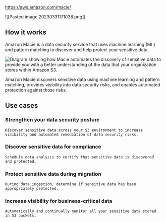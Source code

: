https://aws.amazon.com/macie/

![[Pasted image 20230331171038.png]]

## How it works

Amazon Macie is a data security service that uses machine learning (ML) and pattern matching to discover and help protect your sensitive data.

![Diagram showing how Macie automates the discovery of sensitive data to provide you with a better understanding of the data that your organization stores within Amazon S3.](https://d1.awsstatic.com/reInvent/reinvent-2022/macie/Product-Page-Diagram_Amazon-Macie.a51550cca0a731ba2e4a26e8463ed5f5a81202e3.png)


Amazon Macie discovers sensitive data using machine learning and pattern matching, provides visibility into data security risks, and enables automated protection against those risks.

## Use cases

### Strengthen your data security posture

	Discover sensitive data across your S3 environment to increase visibility and automated remediation of data security risks.

### Discover sensitive data for compliance

	Schedule data analysis to certify that sensitive data is discovered and protected.

### Protect sensitive data during migration

	During data ingestion, determine if sensitive data has been appropriately protected.

### Increase visibility for business-critical data

	Automatically and continually monitor all your sensitive data stored in S3 buckets.
